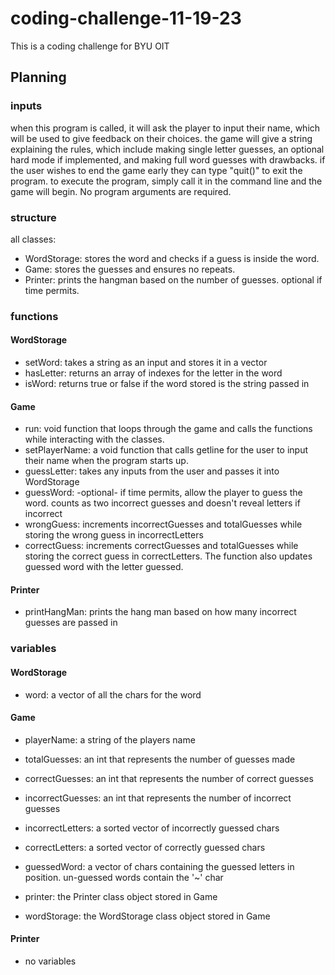 # coding-challenge-11-19-23
This is a coding challenge for BYU OIT

## Planning
### inputs
when this program is called, it will ask the player to input their name, which will be used to give feedback on their choices. the game will give a string explaining the rules, which include making single letter guesses, an optional hard mode if implemented, and making full word guesses with drawbacks. if the user wishes to end the game early they can type "quit()" to exit the program.
to execute the program, simply call it in the command line and the game will begin. No program arguments are required.

### structure
all classes:
- WordStorage: stores the word and checks if a guess is inside the word.
- Game: stores the guesses and ensures no repeats.
- Printer: prints the hangman based on the number of guesses. optional if time permits.

### functions
#### WordStorage
- setWord: takes a string as an input and stores it in a vector
- hasLetter: returns an array of indexes for the letter in the word
- isWord: returns true or false if the word stored is the string passed in

#### Game
- run: void function that loops through the game and calls the functions while interacting with the classes.
- setPlayerName: a void function that calls getline for the user to input their name when the program starts up.
- guessLetter: takes any inputs from the user and passes it into WordStorage
- guessWord: -optional- if time permits, allow the player to guess the word. counts as two incorrect guesses and doesn't reveal letters if incorrect
- wrongGuess: increments incorrectGuesses and totalGuesses while storing the wrong guess in incorrectLetters
- correctGuess: increments correctGuesses and totalGuesses while storing the correct guess in correctLetters. The function also updates guessed word with the letter guessed.

#### Printer
- printHangMan: prints the hang man based on how many incorrect guesses are passed in

### variables
#### WordStorage
- word: a vector of all the chars for the word

#### Game
- playerName: a string of the players name
- totalGuesses: an int that represents the number of guesses made
- correctGuesses: an int that represents the number of correct guesses
- incorrectGuesses: an int that represents the number of incorrect guesses
- incorrectLetters: a sorted vector of incorrectly guessed chars
- correctLetters: a sorted vector of correctly guessed chars
- guessedWord: a vector of chars containing the guessed letters in position. un-guessed words contain the '~' char

- printer: the Printer class object stored in Game
- wordStorage: the WordStorage class object stored in Game

#### Printer
- no variables